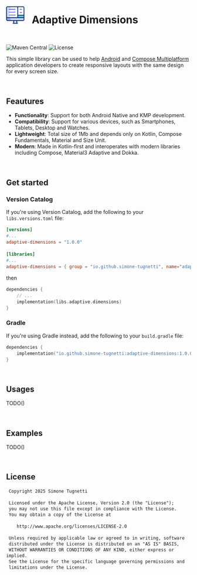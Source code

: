 # <img src="images/responsive.gif" width="50" /> &nbsp; Adaptive Dimensions

<br>

![Maven Central](https://img.shields.io/badge/Maven_Central-1.0.0-blue)
![License](https://img.shields.io/badge/License-Apache_2.0-green)

This simple library can be used to help [Android](https://www.android.com/) and [Compose Multiplatform](https://www.jetbrains.com/lp/compose-multiplatform/)
application developers to create responsive layouts with the same design for every screen size.

<br>

## Feautures

- **Functionality**: Support for both Android Native and KMP development.
- **Compatibility**: Support for various devices, such as Smartphones, Tablets, Desktop and Watches.
- **Lightweight**: Total size of 1Mb and depends only on Kotlin, Compose Fundamentals, Material and Size Unit.
- **Modern**: Made in Kotlin-first and interoperates with modern libraries including Compose, Material3 Adaptive and Dokka.

<br>

## Get started

### Version Catalog

If you're using Version Catalog, add the following to your `libs.versions.toml` file:

```toml
[versions]
#...
adaptive-dimensions = "1.0.0"

[libraries]
#...
adaptive-dimensions = { group = "io.github.simone-tugnetti", name="adaptive-dimensions", version.ref = "adaptive-dimensions" }
```

then

```kotlin
dependencies {
    // ...
    implementation(libs.adaptive.dimensions)
}
```

### Gradle

If you're using Gradle instead, add the following to your `build.gradle` file:

```kotlin
dependencies {
    implementation("io.github.simone-tugnetti:adaptive-dimensions:1.0.0")
}
```

<br>

## Usages

TODO()

<br>

## Examples

TODO()

<br>

## License

     Copyright 2025 Simone Tugnetti

     Licensed under the Apache License, Version 2.0 (the "License");
     you may not use this file except in compliance with the License.
     You may obtain a copy of the License at

        http://www.apache.org/licenses/LICENSE-2.0

     Unless required by applicable law or agreed to in writing, software
     distributed under the License is distributed on an "AS IS" BASIS,
     WITHOUT WARRANTIES OR CONDITIONS OF ANY KIND, either express or implied.
     See the License for the specific language governing permissions and
     limitations under the License.

